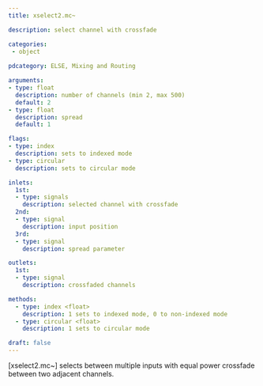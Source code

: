```yaml
---
title: xselect2.mc~

description: select channel with crossfade

categories:
 - object
 
pdcategory: ELSE, Mixing and Routing

arguments:
- type: float
  description: number of channels (min 2, max 500)
  default: 2
- type: float
  description: spread
  default: 1

flags:
- type: index
  description: sets to indexed mode
- type: circular
  description: sets to circular mode

inlets:
  1st:
  - type: signals
    description: selected channel with crossfade
  2nd:
  - type: signal
    description: input position
  3rd:
  - type: signal
    description: spread parameter

outlets:
  1st:
  - type: signal
    description: crossfaded channels

methods:
  - type: index <float>
    description: 1 sets to indexed mode, 0 to non-indexed mode
  - type: circular <float>
    description: 1 sets to circular mode

draft: false
---
```


[xselect2.mc~] selects between multiple inputs with equal power crossfade between two adjacent channels.
